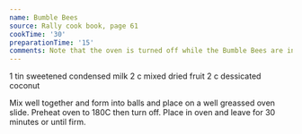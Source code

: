 ```yaml
---
name: Bumble Bees
source: Rally cook book, page 61
cookTime: '30'
preparationTime: '15'
comments: Note that the oven is turned off while the Bumble Bees are in there.
---
```


1 tin sweetened condensed milk
2 c mixed dried fruit
2 c dessicated coconut

Mix well together and form into balls and place on a well greassed oven slide.  Preheat oven to 180C then turn off.  Place in oven and leave for 30 minutes or until firm.

